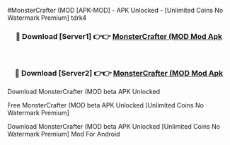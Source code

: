 #MonsterCrafter (MOD [APK-MOD] - APK Unlocked - [Unlimited Coins No Watermark Premium] tdrk4



<div align="center">

<h3>🔴 Download [Server1] 👉👉 <a href="https://momento.my/?title=MonsterCrafter_(MOD">MonsterCrafter (MOD Mod Apk</a></h3><br>

<h3>🔴 Download [Server2] 👉👉 <a href="https://momento.my/?title=MonsterCrafter_(MOD">MonsterCrafter (MOD Mod Apk</a></h3>
</div>



Download MonsterCrafter (MOD beta APK Unlocked

Free MonsterCrafter (MOD beta APK Unlocked [Unlimited Coins No Watermark Premium]

Download MonsterCrafter (MOD beta APK Unlocked [Unlimited Coins No Watermark Premium] Mod For Android

